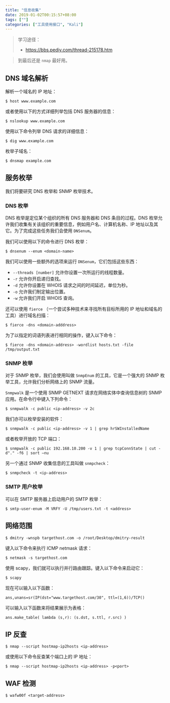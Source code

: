 ```yaml
---
title: "信息收集"
date: 2019-01-02T00:15:57+08:00
tags: [""]
categories: ["工具使用接口", "Kali"]
---
```


> 学习途径：
>
> - https://bbs.pediy.com/thread-215178.htm


> 到最后还是 `nmap` 最好用。

## DNS 域名解析

解析一个域名的 IP 地址：

```shell
$ host www.example.com
```

或者使用以下的方式详细列举包括 DNS 服务器的信息：

```shell
$ nslookup www.example.com
```

使用以下命令列举 DNS 请求的详细信息：

```shell
$ dig www.example.com
```

枚举子域名：

```shell
$ dnsmap example.com
```

## 服务枚举

我们将要研究 DNS 枚举和 SNMP 枚举技术。

### DNS 枚举

DNS 枚举是定位某个组织的所有 DNS 服务器和 DNS 条目的过程。DNS 枚举允许我们收集有关该组织的重要信息，例如用户名、计算机名称、IP 地址以及其它。为了完成这些任务我们会使用 `DNSenum`。

我们可以使用以下的命令进行 DNS 枚举：

```shell
$ dnsenum --enum <domain-name>
```

我们可以使用一些额外的选项来运行 `DNSenum`，它们包括这些东西：

- `--threads [number]` 允许你设置一次所运行的线程数量。
- `-r` 允许你开启递归查找。
- `-d` 允许你设置在 WHOIS 请求之间的时间延迟，单位为秒。
- `-o` 允许我们制定输出位置。
- `-w` 允许我们开启 WHOIS 查询。



还可以使用 `fierce` （一个尝试多种技术来寻找所有目标所用的 IP 地址和域名的工具）进行域名扫描：

```shell
$ fierce -dns <domain-adddress>
```

为了以指定的词语列表进行相同的操作，键入以下命令：

```shell
$ fierce -dns <domain-address> -wordlist hosts.txt -file /tmp/output.txt
```



### SNMP 枚举

对于 SNMP 枚举，我们会使用叫做 `SnmpEnum` 的工具，它是一个强大的 SNMP 枚举工具，允许我们分析网络上的 SNMP 流量。

`Snmpwalk` 是一个使用 SNMP GETNEXT 请求在网络实体中查询信息树的 SNMP 应用。在命令行中键入下列命令：

```shell
$ snmpwalk -c public <ip-address> -v 2c
```

我们亦可以枚举安装的软件：

```shell
$ snmpwalk -c public <ip-address> -v 1 | grep hrSWInstalledName
```

或者枚举开放的 TCP 端口：

```shell
$ snmpwalk -c public 192.168.10.200 -v 1 | grep tcpConnState | cut -d"." -f6 | sort –nu
```



另一个通过 SNMP 收集信息的工具叫做 `snmpcheck`：

```shell
$ snmpcheck -t <ip-address>
```



### SMTP 用户枚举

可以在 SMTP 服务器上启动用户的 SMTP 枚举：

```shell
$ smtp-user-enum -M VRFY -U /tmp/users.txt -t <address>
```



## 网络范围

```shell
$ dmitry -wnspb targethost.com -o /root/Desktop/dmitry-result
```

键入以下命令来执行 ICMP netmask 请求：

```shell
$ netmask -s targethost.com
```



使用 scapy，我们就可以执行并行路由跟踪。键入以下命令来启动它：

```shell
$ scapy
```

现在可以输入以下函数：

```
ans,unans=sr(IP(dst="www.targethost.com/30", ttl=(1,6))/TCP()
```

可以输入以下函数来将结果展示为表格：

```shell
ans.make_table( lambda (s,r): (s.dst, s.ttl, r.src) )
```



## IP 反查

```shell
$ nmap --script hostmap-ip2hosts <ip-address>
```

或使用以下命令反查某个端口上的 IP 地址：

```shell
$ nmap --script hostmap-ip2hosts <ip-address> -p<port>
```

## WAF 检测

```shell
$ wafw00f <target-address>
```


